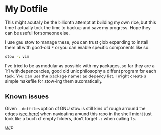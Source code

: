 # My Dotfile

This might acutally be the billionth attempt at building my own rice, but this time I actually took the time to backup and save my progress. Hope they can be useful for someone else.

I use gnu stow to manage these, you can trust glob expanding to install them all with good-old `*` or you can enable specific components like so:

``` bash
stow -v vim
```

I've tried to be as modular as possible with my packages, so far they are a 1:1 with depencencies, good old unix philosophy a diffent program for each task. You can use the package names as depency list. I might create a simple makefile for stow-ing them automatically.

## Known issues
Given `--dotfiles` option of GNU stow is still kind of rough arround the edges ([see here](https://github.com/aspiers/stow/issues/33)) when navigating around this repo in the shell might just look like a buch of empty folders, don't forget `-a` when calling `ls`.

_WIP_

